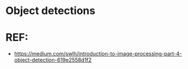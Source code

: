 # Object detections


# REF:
- https://medium.com/swlh/introduction-to-image-processing-part-4-object-detection-619e2558d1f2
